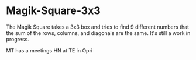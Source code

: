 # Magik-Square-3x3

The Magik Square takes a 3x3 box and tries to find 9 different numbers that the sum of the rows, columns, and diagonals are the same. It's still a work in progress.

MT has a meetings HN at TE in Opri
